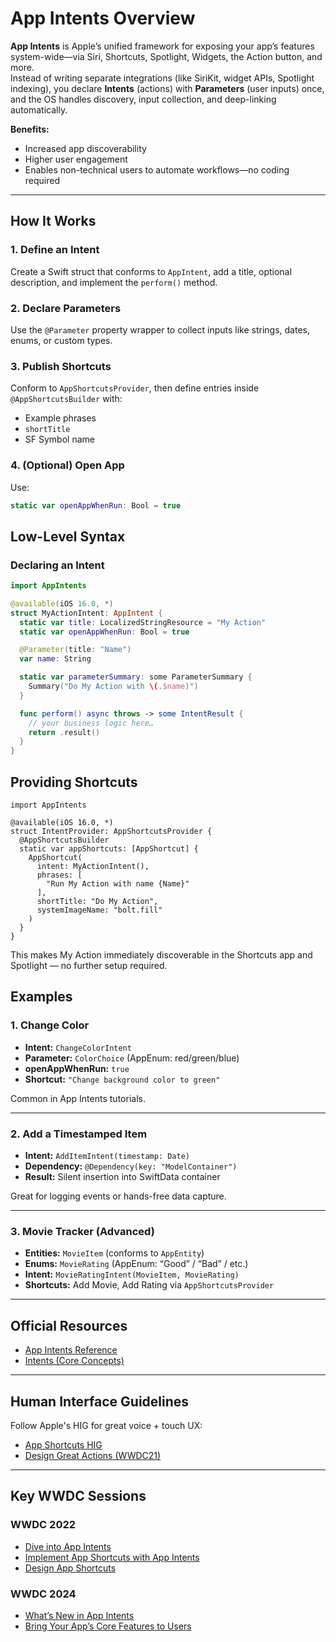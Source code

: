 #  App Intents Overview

**App Intents** is Apple’s unified framework for exposing your app’s features system-wide—via Siri, Shortcuts, Spotlight, Widgets, the Action button, and more.  
Instead of writing separate integrations (like SiriKit, widget APIs, Spotlight indexing), you declare **Intents** (actions) with **Parameters** (user inputs) once, and the OS handles discovery, input collection, and deep-linking automatically.

**Benefits:**
- Increased app discoverability
- Higher user engagement
- Enables non-technical users to automate workflows—no coding required

---

##  How It Works

### 1. Define an Intent
Create a Swift struct that conforms to `AppIntent`, add a title, optional description, and implement the `perform()` method.

### 2. Declare Parameters
Use the `@Parameter` property wrapper to collect inputs like strings, dates, enums, or custom types.

### 3. Publish Shortcuts
Conform to `AppShortcutsProvider`, then define entries inside `@AppShortcutsBuilder` with:
- Example phrases
- `shortTitle`
- SF Symbol name

### 4. (Optional) Open App
Use:
```swift
static var openAppWhenRun: Bool = true
```

##  Low-Level Syntax

### Declaring an Intent

```swift
import AppIntents

@available(iOS 16.0, *)
struct MyActionIntent: AppIntent {
  static var title: LocalizedStringResource = "My Action"
  static var openAppWhenRun: Bool = true

  @Parameter(title: "Name")
  var name: String

  static var parameterSummary: some ParameterSummary {
    Summary("Do My Action with \(.$name)")
  }

  func perform() async throws -> some IntentResult {
    // your business logic here…
    return .result()
  }
}
```


## Providing Shortcuts

```
import AppIntents

@available(iOS 16.0, *)
struct IntentProvider: AppShortcutsProvider {
  @AppShortcutsBuilder
  static var appShortcuts: [AppShortcut] {
    AppShortcut(
      intent: MyActionIntent(),
      phrases: [
        "Run My Action with name {Name}"
      ],
      shortTitle: "Do My Action",
      systemImageName: "bolt.fill"
    )
  }
}
```
 This makes My Action immediately discoverable in the Shortcuts app and Spotlight — no further setup required.

##  Examples

### 1. Change Color

- **Intent:** `ChangeColorIntent`
- **Parameter:** `ColorChoice` (AppEnum: red/green/blue)
- **openAppWhenRun:** `true`
- **Shortcut:** `"Change background color to green"`

 Common in App Intents tutorials.

---

### 2. Add a Timestamped Item

- **Intent:** `AddItemIntent(timestamp: Date)`
- **Dependency:** `@Dependency(key: "ModelContainer")`
- **Result:** Silent insertion into SwiftData container

Great for logging events or hands-free data capture.

---

### 3. Movie Tracker (Advanced)

- **Entities:** `MovieItem` (conforms to `AppEntity`)
- **Enums:** `MovieRating` (AppEnum: “Good” / “Bad” / etc.)
- **Intent:** `MovieRatingIntent(MovieItem, MovieRating)`
- **Shortcuts:** Add Movie, Add Rating via `AppShortcutsProvider`

---

##  Official Resources

- [App Intents Reference](https://developer.apple.com/documentation/appintents)
- [Intents (Core Concepts)](https://developer.apple.com/documentation/intents)

---

##  Human Interface Guidelines

Follow Apple's HIG for great voice + touch UX:

- [App Shortcuts HIG](https://developer.apple.com/design/human-interface-guidelines/app-shortcuts)
- [Design Great Actions (WWDC21)](https://developer.apple.com/videos/play/wwdc2021/10283)

---

##  Key WWDC Sessions

### WWDC 2022

- [Dive into App Intents](https://developer.apple.com/videos/play/wwdc2022/10032)
- [Implement App Shortcuts with App Intents](https://developer.apple.com/videos/play/wwdc2022/10170)
- [Design App Shortcuts](https://developer.apple.com/videos/play/wwdc2022/10169)

### WWDC 2024

- [What’s New in App Intents](https://developer.apple.com/videos/play/wwdc2024/10134)
- [Bring Your App’s Core Features to Users](https://developer.apple.com/videos/play/wwdc2024/10210)

